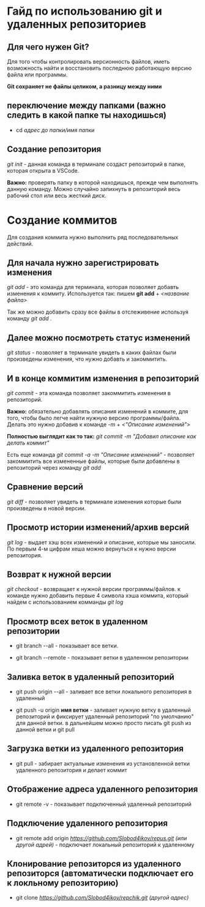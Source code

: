 # Гайд по использованию git и удаленных репозиториев

## Для чего нужен Git? 

Для того чтобы контролировать версионность файлов, иметь возможность найти и восстановить последнюю работающую версию файла или программы. 

**Git сохраняет не файлы целиком, а разницу между ними**

## переключение между папками (важно следить в какой папке ты находишься)

* cd *адрес до папки/имя папки*

## Создание репозитория

*git init* - данная команда в терминале создаст репозиторий в папке, которая открыта в VSCode. 

**Важно:** проверять папку в которой находишься, прежде чем выполнять данную команду. Можно случайно запихнуть в репозиторий весь рабочий стол или весь жесткий диск.

# Создание коммитов

Для создания коммита нужно выполнить ряд последовательных действий.

## Для начала нужно зарегистрировать изменения

*git add* - это команда для терминала, которая позволяет добавть изменения к коммиту. Используется так: пишем **git add** + *<название файла>*

Так же можно добавить сразу все файлы в отслеживение используя команду *git add .*

## Далее можно посмотреть статус изменений

*git status* - позволяет в терминале увидеть в каких файлах были произведены изменения, что нужно добавть и закоммитить. 

## И в конце коммитим изменения в репозиторий

*git commit* - эта команда позволяет закоммитить изменения в репозиторий. 

**Важно:** обязательно добавлять описания изменений в коммите, для того, чтобы было легче найти нужную версию программы/файла. Делать это нужно добавив к команде *-m* + *<"Описание изменений">*

**Полностью выглядит как то так:** *git commit -m "Добавил описание как делать коммит"*

Есть еще команда *git commit -a -m "Описание изменений"* - позволяет закоммитить все измененные файлы, которые были добавлены в репозиторий через команду *git add*

## Сравнение версий

*git diff* - позволяет увидеть в терминале изменения которые были произведены в новой версии.

## Просмотр истории изменений/архив версий

*git log* - выдает хэш всех изменений и описание, которые мы заносили. По первым 4-м цифрам хеша можно вернуться к нужно версии репозитория.

## Возврат к нужной версии

*git checkout* - возвращает к нужной версии программы/файлов. к команде нужно добавить первые 4 символа хэша коммита, который найдем с использованием комманды *git log*

## Просмотр всех веток в удаленном репозитории

* git branch --all - показывает все ветки.

* git branch --remote - показывает ветки в удаленном репозитории

## Заливка веток в удаленный репозиторий

* git push origin --all - заливает все ветки локального репозитория в удаленный

* git push -u origin **имя ветки** - заливает нужную ветку в удаленный репозиторий и фиксирует удаленный репозиторий "по умолчанию" для данной ветки. в дальнейшем можно просто писать git push из данной ветки и git pull

## Загрузка ветки из удаленного репозитория

* git pull - забирает актуальные изменения из установленной ветки удаленного репозитория и делает коммит

## Отображение адреса удаленного репозитория

* git remote -v - показывает подключенный удаленный репозиторий

## Подключение удаленного репозитория 

* git remote add origin *https://github.com/Slobod4ikov/repus.git (или другой адрей)* - подключает локальный репозиторий к удаленному

## Клонирование репозиторся из удаленного репозиторся (автоматически подключает его к локльному репозиторию)

* git clone *https://github.com/Slobod4ikov/repchik.git (другой адрес)*